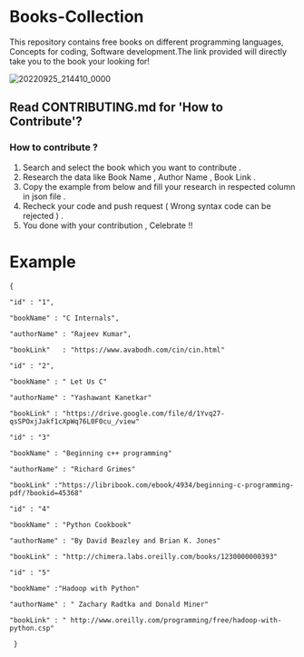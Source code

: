 # Books-Collection
This repository contains free books on different programming languages, Concepts for coding, Software development.The link provided will directly take you to the book your looking for!

![20220925_214410_0000](https://user-images.githubusercontent.com/110158865/192154523-abb62827-893d-4577-a6a5-7508b25f8082.png)

## Read CONTRIBUTING.md for 'How to Contribute'?

### How to contribute ?

1. Search and select the book which you want to contribute .
2. Research the data like Book Name , Author Name , Book Link .
3. Copy the example from below and fill your research in respected column in json file .
4. Recheck your code and push request ( Wrong syntax code can be rejected ) .
5. You done with your contribution , Celebrate !! 

 # Example

    {
 
    "id" : "1",
    
    "bookName" : "C Internals",
    
    "authorName" : "Rajeev Kumar",
    
    "bookLink"   : "https://www.avabodh.com/cin/cin.html"
    
    "id" : "2",
    
    "bookName" : " Let Us C"
    
    "authorName" : "Yashawant Kanetkar"
    
    "bookLink" : "https://drive.google.com/file/d/1Yvq27-qsSPOxjJakf1cXpWq76L0F0cu_/view"
    
    "id" : "3"
    
    "bookName" : "Beginning c++ programming"
    
    "authorName" : "Richard Grimes"
    
    "bookLink" :"https://libribook.com/ebook/4934/beginning-c-programming-pdf/?bookid=45368"
    
    "id" : "4"
    
    "bookName" : "Python Cookbook"
    
    "authorName" : "By David Beazley and Brian K. Jones"
    
    "bookLink" : "http://chimera.labs.oreilly.com/books/1230000000393"
    
    "id" : "5"
    
    "bookName" :"Hadoop with Python"
    
    "authorName" : " Zachary Radtka and Donald Miner"
    
    "bookLink" : " http://www.oreilly.com/programming/free/hadoop-with-python.csp"
    
     }
   




